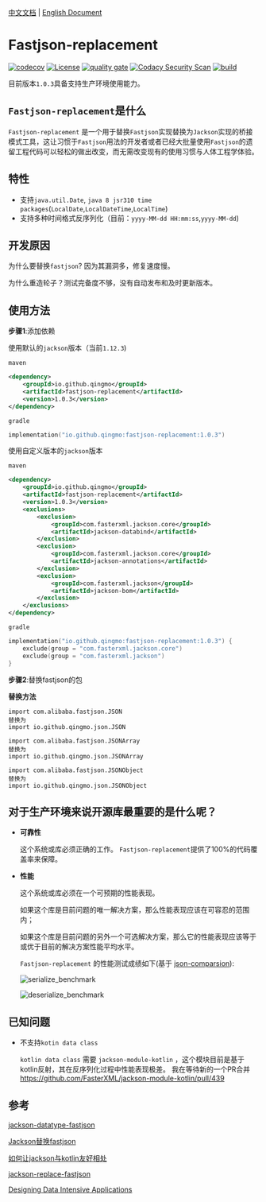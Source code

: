 [中文文档](./README_CN.md) | [English Document](./README.md)        

# Fastjson-replacement
[![codecov](https://codecov.io/gh/qingmo/fastjson-replacement/branch/main/graph/badge.svg?token=OZQG1NVXDX)](https://codecov.io/gh/qingmo/fastjson-replacement) [![License](https://img.shields.io/badge/License-MIT-brightgreen)](https://mit-license.org/) [![quality gate](https://sonarcloud.io/api/project_badges/measure?project=qingmo_fastjson-replacement&metric=alert_status)](https://sonarcloud.io/dashboard?id=qingmo_fastjson-replacement) [![Codacy Security Scan](https://github.com/qingmo/fastjson-replacement/actions/workflows/codacy-analysis.yml/badge.svg)](https://github.com/qingmo/fastjson-replacement/actions/workflows/codacy-analysis.yml) [![build](https://github.com/qingmo/fastjson-replacement/actions/workflows/build.yml/badge.svg)](https://github.com/qingmo/fastjson-replacement/actions/workflows/build.yml)

目前版本`1.0.3`具备支持生产环境使用能力。
## `Fastjson-replacement`是什么    
`Fastjson-replacement` 是一个用于替换`Fastjson`实现替换为`Jackson`实现的桥接模式工具，这让习惯于`Fastjson`用法的开发者或者已经大批量使用`Fastjson`的遗留工程代码可以轻松的做出改变，而无需改变现有的使用习惯与人体工程学体验。

## 特性
* 支持`java.util.Date`, `java 8 jsr310 time packages`(`LocalDate`,`LocalDateTime`,`LocalTime`)        
* 支持多种时间格式反序列化（目前：`yyyy-MM-dd HH:mm:ss`,`yyyy-MM-dd`)

## 开发原因

为什么要替换`fastjson`? 因为其漏洞多，修复速度慢。

为什么重造轮子？测试完备度不够，没有自动发布和及时更新版本。

## 使用方法

**步骤1**:添加依赖

使用默认的`jackson`版本（当前`1.12.3`) 

`maven`

```xml
<dependency>
    <groupId>io.github.qingmo</groupId>
    <artifactId>fastjson-replacement</artifactId>
    <version>1.0.3</version>
</dependency>
```

`gradle`

```kotlin
implementation("io.github.qingmo:fastjson-replacement:1.0.3")
```



使用自定义版本的`jackson`版本

`maven`

```xml
<dependency>
    <groupId>io.github.qingmo</groupId>
    <artifactId>fastjson-replacement</artifactId>
    <version>1.0.3</version>
    <exclusions>
        <exclusion>
            <groupId>com.fasterxml.jackson.core</groupId>
            <artifactId>jackson-databind</artifactId>
        </exclusion>
        <exclusion>
            <groupId>com.fasterxml.jackson.core</groupId>
            <artifactId>jackson-annotations</artifactId>
        </exclusion>
        <exclusion>
            <groupId>com.fasterxml.jackson</groupId>
            <artifactId>jackson-bom</artifactId>
        </exclusion>
    </exclusions>
</dependency>
```

`gradle`

```kotlin
implementation("io.github.qingmo:fastjson-replacement:1.0.3") {
    exclude(group = "com.fasterxml.jackson.core")
    exclude(group = "com.fasterxml.jackson")
}
```

**步骤2**:替换fastjson的包

**替换方法**

```shell
import com.alibaba.fastjson.JSON
替换为
import io.github.qingmo.json.JSON

import com.alibaba.fastjson.JSONArray
替换为
import io.github.qingmo.json.JSONArray

import com.alibaba.fastjson.JSONObject
替换为
import io.github.qingmo.json.JSONObject
```



## 对于生产环境来说开源库最重要的是什么呢？

* **可靠性**

  这个系统或库必须正确的工作。 `Fastjson-replacement`提供了100%的代码覆盖率来保障。

* **性能**

  这个系统或库必须在一个可预期的性能表现。

  如果这个库是目前问题的唯一解决方案，那么性能表现应该在可容忍的范围内；

  如果这个库是目前问题的另外一个可选解决方案，那么它的性能表现应该等于或优于目前的解决方案性能平均水平。

  `Fastjson-replacement` 的性能测试成绩如下(基于 [json-comparsion](https://github.com/zysrxx/json-comparison)):

  ![serialize_benchmark](/Users/Chaos/workspace/fastjson-replacement/docs/serialize_benchmark.png)

  ![deserialize_benchmark](/Users/Chaos/workspace/fastjson-replacement/docs/deserialize_benchmark.png)

## 已知问题

* 不支持`kotin data class`

  `kotlin data class` 需要 `jackson-module-kotlin` ，这个模块目前是基于kotlin反射，其在反序列化过程中性能表现极差。
  我在等待新的一个PR合并 https://github.com/FasterXML/jackson-module-kotlin/pull/439

## 参考

[jackson-datatype-fastjson](https://github.com/larva-zhang/jackson-datatype-fastjson/blob/master/src/test/java/com/github/larva/zhang/jackson/datatype/fastjson/SimpleReadTest.java)

[Jackson替换fastjson](https://www.cnblogs.com/larva-zhh/p/11544317.html)

[如何让jackson与kotlin友好相处](https://cloud.tencent.com/developer/article/1372442)

[jackson-replace-fastjson](https://github.com/zjb-it/jackson-replace-fastjson)

[Designing Data Intensive Applications](https://cloud.tencent.com/developer/article/1372442)
